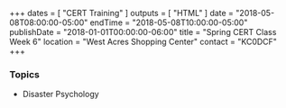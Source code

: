 +++
dates = [ "CERT Training" ]
outputs = [ "HTML" ]
date = "2018-05-08T08:00:00-05:00"
endTime = "2018-05-08T10:00:00-05:00"
publishDate = "2018-01-01T00:00:00-06:00"
title = "Spring CERT Class Week 6"
location = "West Acres Shopping Center"
contact = "KC0DCF"
+++
### Topics

* Disaster Psychology

